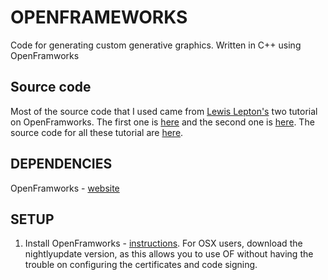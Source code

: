 # OPENFRAMEWORKS
Code for generating custom generative graphics. Written in C++ using OpenFramworks
## Source code 
Most of the source code that I used came from [Lewis Lepton's](https://www.youtube.com/channel/UC8Wzk_R1GoPkPqLo-obU_kQ) two tutorial on OpenFramworks. The first one is [here](https://www.youtube.com/watch?v=dwt2NAd1ZYY&list=PL4neAtv21WOlqpDzGqbGM_WN2hc5ZaVv7) and the second one is [here](https://www.youtube.com/watch?v=IKSTo_0pB28&list=PL4neAtv21WOmrV8z9rSzL20QpdLU1zJLr). The source code for all these tutorial are [here](https://github.com/lewislepton/openFrameworksTutorialSeries).
 
 ## DEPENDENCIES
 OpenFramworks - [website](https://openframeworks.cc)
 
 ## SETUP
 1. Install OpenFramworks - [instructions](https://openframeworks.cc/download/). For OSX users, download the nightlyupdate version, as this allows you to use OF without having the trouble on configuring the certificates and code signing.

